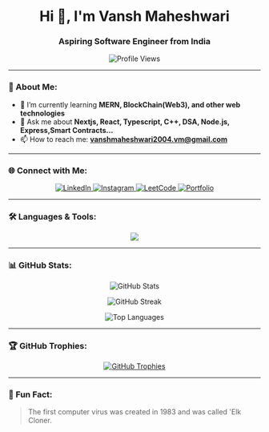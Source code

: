 ### <h1 align="center">Hi 👋, I'm Vansh Maheshwari</h1>
<h3 align="center">Aspiring Software Engineer from India</h3>

<p align="center">
  <img src="https://komarev.com/ghpvc/?username=Vansh98789&label=Profile%20views&color=0e75b6&style=flat" alt="Profile Views" />
</p>

---

### 🚀 About Me:
- 🌱 I’m currently learning **MERN, BlockChain(Web3), and other web technologies**
- 💬 Ask me about **Nextjs, React, Typescript, C++, DSA, Node.js, Express,Smart Contracts...**
- 📫 How to reach me: **vanshmaheshwari2004.vm@gmail.com**

---

### 🌐 Connect with Me:
<p align="center">
  <a href="https://www.linkedin.com/in/vansh-maheshwari2004/" target="_blank">
    <img src="https://img.shields.io/badge/LinkedIn-0077B5?style=for-the-badge&logo=linkedin&logoColor=white" alt="LinkedIn" />
  </a>
  <a href="https://www.instagram.com/vanshhhh_20" target="_blank">
    <img src="https://img.shields.io/badge/Instagram-E4405F?style=for-the-badge&logo=instagram&logoColor=white" alt="Instagram" />
  </a>
  <a href="https://leetcode.com/u/vansh__20/" target="_blank">
    <img src="https://img.shields.io/badge/LeetCode-FFA116?style=for-the-badge&logo=leetcode&logoColor=black" alt="LeetCode" />
  </a>
  <a href="https://vanshportfoliowebsite.vercel.app/" target="_blank">
    <img src="https://img.shields.io/badge/Portfolio-4B0082?style=for-the-badge&logo=web&logoColor=white" alt="Portfolio" />
  </a>
</p>



---

### 🛠️ Languages & Tools:
<p align="center">
  <img src="https://skillicons.dev/icons?i=html,css,js,react,nodejs,express,mongodb,mysql,cpp,git,linux,tailwind,redux,solidity" />
</p>

---

### 📊 GitHub Stats:
<p align="center">
  <img src="https://github-readme-stats.vercel.app/api?username=Vansh98789&show_icons=true&theme=radical" alt="GitHub Stats" />
</p>

<p align="center">
  <img src="https://github-readme-streak-stats.herokuapp.com/?user=Vansh98789&theme=radical" alt="GitHub Streak" />
</p>

<p align="center">
  <img src="https://github-readme-stats.vercel.app/api/top-langs?username=Vansh98789&show_icons=true&locale=en&layout=compact&theme=radical" alt="Top Languages" />
</p>

---

### 🏆 GitHub Trophies:
<p align="center">
  <a href="https://github.com/ryo-ma/github-profile-trophy">
    <img src="https://github-profile-trophy.vercel.app/?username=Vansh98789&theme=radical" alt="GitHub Trophies" />
  </a>
</p>

---

### 🎯 Fun Fact:
> The first computer virus was created in 1983 and was called 'Elk Cloner.
